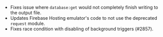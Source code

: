 - Fixes issue where `database:get` would not completely finish writing to the output file.
- Updates Firebase Hosting emulator's code to not use the deprecated `request` module.
- Fixes race condition with disabling of background triggers (#2857).
